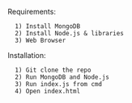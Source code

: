Requirements:
```
  1) Install MongoDB
  2) Install Node.js & libraries
  3) Web Browser
```
  
Installation:
```
  1) Git clone the repo
  2) Run MongoDB and Node.js
  3) Run index.js from cmd
  4) Open index.html
```
